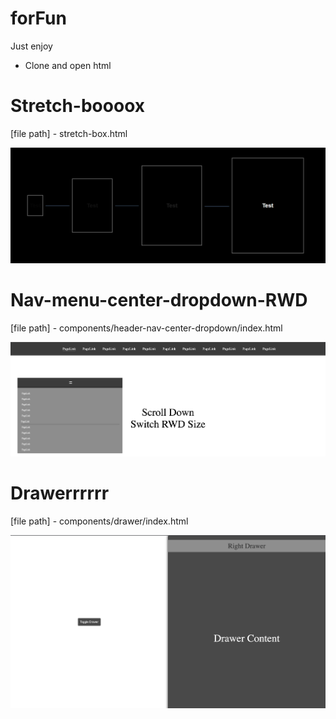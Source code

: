 # forFun
Just enjoy
- Clone and open html

# Stretch-boooox
[file path] - stretch-box.html

![My Image](images/stretch-animation.png)

# Nav-menu-center-dropdown-RWD
[file path] - components/header-nav-center-dropdown/index.html

![My Image](images/header-nav-center-dropdown.png)

# Drawerrrrrr
[file path] - components/drawer/index.html

![My Image](images/drawer.png)